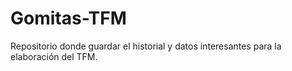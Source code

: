 # Gomitas-TFM
Repositorio donde guardar el historial y datos interesantes para la elaboración del TFM.
